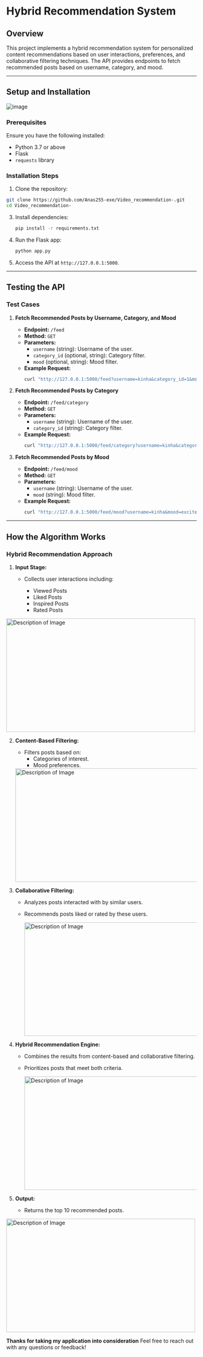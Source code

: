 # Hybrid Recommendation System  

## Overview  
This project implements a hybrid recommendation system for personalized content recommendations based on user interactions, preferences, and collaborative filtering techniques. The API provides endpoints to fetch recommended posts based on username, category, and mood.

---

## Setup and Installation  
![image](https://github.com/user-attachments/assets/ed6b24e9-2966-4e44-b7b8-0575c3db5912)


### Prerequisites  
Ensure you have the following installed:  
- Python 3.7 or above  
- Flask  
- `requests` library  

### Installation Steps  
1. Clone the repository:


```bash
git clone https://github.com/Anas255-exe/Video_recommendation-.git
cd Video_recommendation-
```


3. Install dependencies:  
   ```bash  
   pip install -r requirements.txt  
   ```  



4. Run the Flask app:  
   ```bash  
   python app.py  
   ```  

5. Access the API at `http://127.0.0.1:5000`.  

---

## Testing the API  

### Test Cases  

1. **Fetch Recommended Posts by Username, Category, and Mood**  
   - **Endpoint:** `/feed`  
   - **Method:** `GET`  
   - **Parameters:**  
     - `username` (string): Username of the user.  
     - `category_id` (optional, string): Category filter.  
     - `mood` (optional, string): Mood filter.  
   - **Example Request:**  
     ```bash  
     curl "http://127.0.0.1:5000/feed?username=kinha&category_id=1&mood=happy"  
     ```  

2. **Fetch Recommended Posts by Category**  
   - **Endpoint:** `/feed/category`  
   - **Method:** `GET`  
   - **Parameters:**  
     - `username` (string): Username of the user.  
     - `category_id` (string): Category filter.  
   - **Example Request:**  
     ```bash  
     curl "http://127.0.0.1:5000/feed/category?username=kinha&category_id=1"  
     ```  

3. **Fetch Recommended Posts by Mood**  
   - **Endpoint:** `/feed/mood`  
   - **Method:** `GET`  
   - **Parameters:**  
     - `username` (string): Username of the user.  
     - `mood` (string): Mood filter.  
   - **Example Request:**  
     ```bash  
     curl "http://127.0.0.1:5000/feed/mood?username=kinha&mood=excited"  
     ```  

---

## How the Algorithm Works  

### Hybrid Recommendation Approach  
1. **Input Stage:**  
   - Collects user interactions including:  

     - Viewed Posts  
     - Liked Posts  
     - Inspired Posts  
     - Rated Posts
  <img src="https://github.com/user-attachments/assets/68c87835-a00b-436f-b157-15ac73d45d0b" alt="Description of Image" width="500" height="300">
      

2. **Content-Based Filtering:**  
   - Filters posts based on:  
     - Categories of interest.  
     - Mood preferences.
     
       
   <img src="https://github.com/user-attachments/assets/2affebfc-fa00-4bb8-81f1-57019d7f7e55" alt="Description of Image" width="500" height="300">


3. **Collaborative Filtering:**  
   - Analyzes posts interacted with by similar users.  
   - Recommends posts liked or rated by these users.
  
     
      <img src="https://github.com/user-attachments/assets/f56620bf-b1de-476c-beb0-476e8777c00e" alt="Description of Image" width="500" height="300">


4. **Hybrid Recommendation Engine:**  
   - Combines the results from content-based and collaborative filtering.  
   - Prioritizes posts that meet both criteria.


     <img src="https://github.com/user-attachments/assets/6f6c2696-c9c1-4e06-808c-10f31ebf2927" alt="Description of Image" width="500" height="300">

5. **Output:**  
   - Returns the top 10 recommended posts.  


 <img src="https://github.com/user-attachments/assets/4541bcd0-9acb-4b49-85df-679b75a7f742" alt="Description of Image" width="500" height="300">

**Thanks for taking my application into consideration**
Feel free to reach out with any questions or feedback!  
